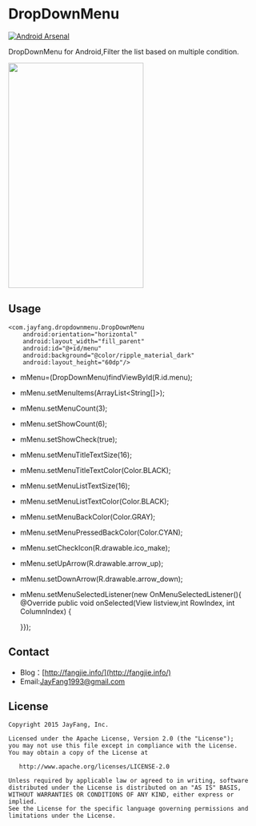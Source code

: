 # DropDownMenu

[![Android Arsenal](https://img.shields.io/badge/Android%20Arsenal-DropDownMenu-brightgreen.svg?style=flat)](http://android-arsenal.com/details/1/1753)

DropDownMenu for Android,Filter the list based on multiple condition.

<img src="screenshot.gif" width="270" height="450"/>


Usage
----
    <com.jayfang.dropdownmenu.DropDownMenu
        android:orientation="horizontal"
        android:layout_width="fill_parent"
        android:id="@+id/menu"
        android:background="@color/ripple_material_dark"
        android:layout_height="60dp"/>


* mMenu=(DropDownMenu)findViewById(R.id.menu);
* mMenu.setMenuItems(ArrayList<String[]>);
* mMenu.setMenuCount(3);
* mMenu.setShowCount(6);
* mMenu.setShowCheck(true);
* mMenu.setMenuTitleTextSize(16);
* mMenu.setMenuTitleTextColor(Color.BLACK);
* mMenu.setMenuListTextSize(16);
* mMenu.setMenuListTextColor(Color.BLACK);
* mMenu.setMenuBackColor(Color.GRAY);
* mMenu.setMenuPressedBackColor(Color.CYAN);
* mMenu.setCheckIcon(R.drawable.ico_make);
* mMenu.setUpArrow(R.drawable.arrow_up);
* mMenu.setDownArrow(R.drawable.arrow_down);
* mMenu.setMenuSelectedListener(new OnMenuSelectedListener(){
     @Override
    public void onSelected(View listview,int RowIndex, int ColumnIndex) {

   }});


        
Contact
----------
* Blog：[http://fangjie.info/](http://fangjie.info/)
* Email:JayFang1993@gmail.com


License
----------

    Copyright 2015 JayFang, Inc.

    Licensed under the Apache License, Version 2.0 (the "License");
    you may not use this file except in compliance with the License.
    You may obtain a copy of the License at

       http://www.apache.org/licenses/LICENSE-2.0

    Unless required by applicable law or agreed to in writing, software
    distributed under the License is distributed on an "AS IS" BASIS,
    WITHOUT WARRANTIES OR CONDITIONS OF ANY KIND, either express or implied.
    See the License for the specific language governing permissions and
    limitations under the License.


        

        